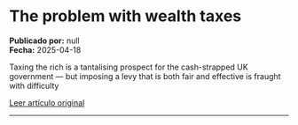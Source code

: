 # The problem with wealth taxes

**Publicado por:** null  
**Fecha:** 2025-04-18

Taxing the rich is a tantalising prospect for the cash-strapped UK government — but imposing a levy that is both fair and effective is fraught with difficulty

[Leer artículo original](https://www.ft.com/content/fc33d8f9-3f85-4b13-ab51-f671b203b3da)

---
